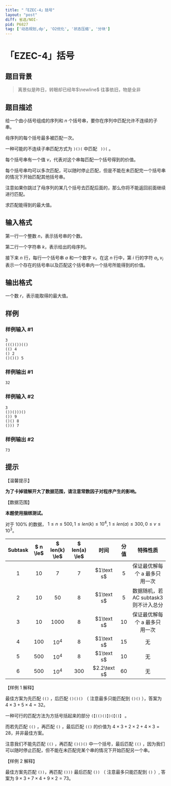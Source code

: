 ```yaml
---
title: "「EZEC-4」括号"
layout: "post"
diff: 省选/NOI-
pid: P6827
tag: ['动态规划,dp', 'O2优化', '状态压缩', '分块']
---
```

# 「EZEC-4」括号
## 题目背景

> 离景似是昨日，转眼却已经年$\newline$ 往事依旧，物是全非


## 题目描述

给一个由小括号组成的序列和 $n$ 个括号串，要你在序列中匹配允许不连续的子串。

母序列的每个括号最多被匹配一次。

一种可能的不连续子串匹配方式为 ```)()(``` 中匹配 ``` ))(``` 。

每个括号串有一个值 $v$，代表对这个串每匹配一个括号得到的价值。

每个括号串均可以多次匹配，可以随时停止匹配，但是不能在未匹配完一个括号串的情况下开始匹配其他括号串。

注意如果你跳过了母序列的某几个括号去匹配后面的，那么你将不能返回前面继续进行匹配。

求匹配能得到的最大值。
## 输入格式

第一行一个整数 $n$，表示括号串的个数。

第二行一个字符串 $k$，表示给出的母序列。

接下来 $n$ 行，每行一个括号串 $a$ 和一个数字 $v$。在这 $n$ 行中，第 $i$ 行的字符 $a_i,v_i$ 表示一个存在的括号串以及匹配这个括号串内一个括号所能得到的价值。




## 输出格式

一个数 $r$，表示能取得的最大值。
## 样例

### 样例输入 #1
```
3 
((()())(()
(() 4
() 2
()()() 5
```
### 样例输出 #1
```
32
```
### 样例输入 #2
```
3
())()))()
()) 9
()() 8
())) 7
```
### 样例输出 #2
```
73
```
## 提示

【温馨提示】

**为了卡掉错解开大了数据范围，请注意常数因子对程序产生的影响。**

【数据范围】

**本题使用捆绑测试。**

对于 $100\%$ 的数据， $1 \le n \le 500, 1 \le len(k) \le 10^4, 1 \le len(a) \le 300,0 \le v \le 10^3$。

| Subtask | $ n \le$ | $ len(k) \le$ | $ len(a) \le$ |   时间 | 分值|特殊性质 |
| :----------: | :----------: | :----------: | :----------: |:----------: | :----------: |:----------: |
| $1$ | $10$ | $7$| $7$ | $1\text s$ |$5$|保证最优解每个 a 最多只用一次 |
| $2$ | $10$ | $50$| $8$| $1\text s$|$5$|数据随机，若 AC subtask3 则不计入总分|
| $3$ | $10$ | $1000$| $8$| $1\text s$|$10$|保证最优解每个 a 最多只用一次|
| $4$ | $100$ | $10^4$ | $8$ | $1\text s$ |$15$| 无 |
| $5$ | $500$ | $10^4$ | $8$ | $1\text s$ |$10$| 无 |
| $6$ | $500$ | $10^4$ | $300$| $2.2\text s$ |$60$| 无|

【样例 $1$ 解释】

最佳方案为先匹配 ```(()``` ，后匹配 ```()()()``` （ 注意最多只能匹配到 ```()()``` ），答案为 $4\times3 + 5 \times 4 = 32$。

一种可行的匹配方法为方括号括起来的部分 ```(【(()()】)(【()】``` 。

而若先匹配 ```(()``` ，再匹配 ```()``` ，最后匹配 ```(()``` 的价值为 $4\times 3 + 2\times 2 + 4\times 3 = 28$，并非最佳方案。

注意我们不能先匹配 ```(()``` ，再匹配 ```()()()``` 中一个括号，最后匹配 ```(()``` ，因为我们可以随时停止匹配，但不能在未匹配完某个串的情况下开始匹配另一个串。

【样例 $2$ 解释】

最佳方案先匹配 ```())```，再匹配 ```()))``` 最后匹配 ```())``` （ 注意最多只能匹配到 ```()``` ）, 答案为 $9\times 3 + 7 \times 4 + 9 \times 2 = 73$。
